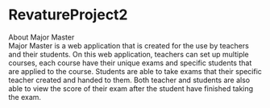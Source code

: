 # RevatureProject2
About Major Master <br>
Major Master is a web application that is created for the use by teachers and their students. On this web application, teachers can set up multiple courses, each course have their unique exams and specific students that are applied to the course. Students are able to take exams that their specific teacher created and handed to them. Both teacher and students are also able to view the score of their exam after the student have finished taking the exam.
